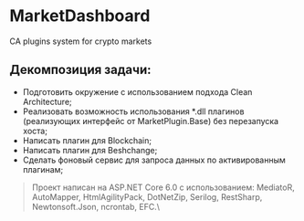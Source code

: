 # MarketDashboard
CA plugins system for crypto markets

## Декомпозиция задачи:
- Подготовить окружение с использованием подхода Clean Architecture;
- Реализовать возможность использования *.dll плагинов (реализующих интерфейс от MarketPlugin.Base) без перезапуска хоста;
- Написать плагин для Blockchain;
- Написать плагин для Beshchange;
- Сделать фоновый сервис для запроса данных по активированным плагинам;

> Проект написан на ASP.NET Core 6.0 с использованием: MediatoR,\
> AutoMapper, HtmlAgilityPack, DotNetZip, Serilog, RestSharp,\
> Newtonsoft.Json, ncrontab, EFC.\
